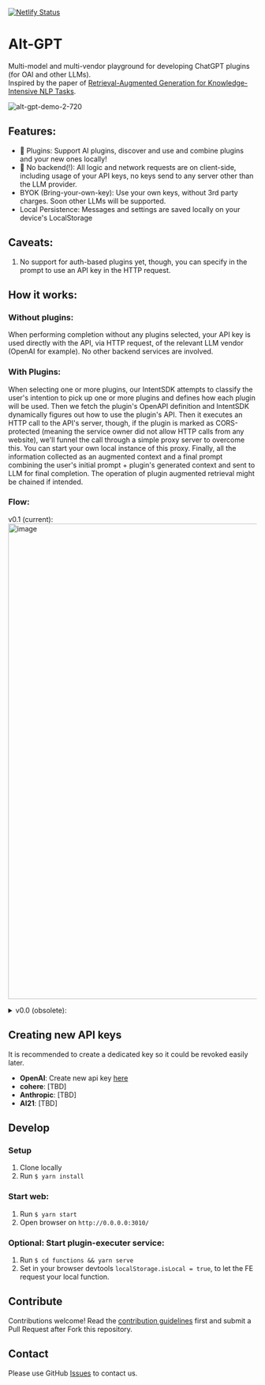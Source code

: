 [![Netlify Status](https://api.netlify.com/api/v1/badges/781e6c88-32f4-45d2-add3-7d3757661a7a/deploy-status)](https://app.netlify.com/sites/alt-gpt/deploys)

# Alt-GPT
Multi-model and multi-vendor playground for developing ChatGPT plugins (for OAI and other LLMs).  
Inspired by the paper of [Retrieval-Augmented Generation for Knowledge-Intensive NLP Tasks](https://arxiv.org/abs/2005.11401).

![alt-gpt-demo-2-720](https://user-images.githubusercontent.com/246724/231617410-2cb4eef2-45a1-4e94-9ce8-8fcf51cc81c6.gif)

<!-- <img width="1166" alt="image" src="https://user-images.githubusercontent.com/246724/228156015-62950718-9062-4de0-80ae-02e039980a00.png"> -->

## Features:
- 🌟 Plugins: Support AI plugins, discover and use and combine plugins and your new ones locally! 
- 🌟 No backend(!): All logic and network requests are on client-side, including usage of your API keys, no keys send to any server other than the LLM provider.
- BYOK (Bring-your-own-key): Use your own keys, without 3rd party charges. Soon other LLMs will be supported.
- Local Persistence: Messages and settings are saved locally on your device's LocalStorage

## Caveats:
1. No support for auth-based plugins yet, though, you can specify in the prompt to use an API key in the HTTP request.

## How it works:
### Without plugins: 
When performing completion without any plugins selected, your API key is used directly with the API, via HTTP request, of the relevant LLM vendor (OpenAI for example). No other backend services are involved.

### With Plugins:
When selecting one or more plugins, our IntentSDK attempts to classify the user's intention to pick up one or more plugins and defines how each plugin will be used. Then we fetch the plugin's OpenAPI definition and IntentSDK dynamically figures out how to use the plugin's API. Then it executes an HTTP call to the API's server, though, if the plugin is marked as CORS-protected (meaning the service owner did not allow HTTP calls from any website), we'll funnel the call through a simple proxy server to overcome this. You can start your own local instance of this proxy. Finally, all the information collected as an augmented context and a final prompt combining the user's initial prompt + plugin's generated context and sent to LLM for final completion. The operation of plugin augmented retrieval might be chained if intended.

### Flow:
v0.1 (current):
<img width="962" alt="image" src="https://user-images.githubusercontent.com/246724/231468275-57c70ada-d9a3-4e0f-ad69-90395d821794.png">

<details>
  	<summary>v0.0 (obsolete):</summary>
	<img width="750" alt="image" src="https://user-images.githubusercontent.com/246724/228149571-d2059e02-78d1-4724-8be8-8513feddbd2f.png">
</details>

## Creating new API keys
It is recommended to create a dedicated key so it could be revoked easily later.
- **OpenAI**: Create new api key [here](https://platform.openai.com/account/api-keys)
- **cohere**: [TBD]
- **Anthropic**: [TBD]
- **AI21**: [TBD]


## Develop
### Setup
1. Clone locally
1. Run `$ yarn install`

### Start web:
1. Run `$ yarn start`
2. Open browser on `http://0.0.0.0:3010/`

### Optional: Start plugin-executer service:
1. Run `$ cd functions && yarn serve`
2. Set in your browser devtools `localStorage.isLocal = true`, to let the FE request your local function.


## Contribute

Contributions welcome! Read the [contribution guidelines](CONTRIBUTING.md) first and submit a Pull Request after Fork this repository.

## Contact
Please use GitHub [Issues](https://github.com/Feedox/alt-gpt/issues?q=is%3Aissue+is%3Aopen+sort%3Aupdated-desc) to contact us.


